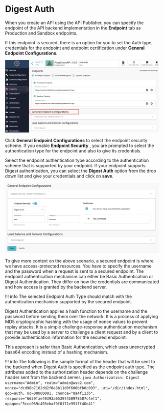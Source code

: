 # Digest Auth

When you create an API using the API Publisher, you can specify the endpoint of the API backend implementation in the **Endpoint** tab as Production and Sandbox endpoints.

If this endpoint is secured, there is an option for you to set the Auth type, credentials for the endpoint and endpoint certification under **General Endpoint Configurations.**

![general-endpoint-detail](../../../../assets/img/Learn/general-endpoint-detail.png)

Click **General Endpoint Configurations** to select the endpoint security scheme. If you enable **Endpoint Security** , you are prompted to select the authentication type for the endpoint and also to give its credentials.

Select the endpoint authentication type according to the authentication scheme that is supported by your endpoint. If your endpoint supports Digest authentication, you can select the **Digest Auth** option from the drop down list and give your credentials and click on **save.**

![enpoint-security-type-digest](../../../../assets/img/Learn/enpoint-security-type-digest.png)

To give more context on the above scenario, a secured endpoint is where we have access-protected resources. You have to specify the username and the password when a request is sent to a secured endpoint. The endpoint authentication mechanism can either be Basic Authentication or Digest Authentication. They differ on how the credentials are communicated and how access is granted by the backend server.

!!! info
    The selected Endpoint Auth Type should match with the authentication mechanism supported by the secured endpoint.


Digest Authentication applies a hash function to the username and the password before sending them over the network. It is a process of applying MD5 cryptographic hashing with the usage of nonce values to prevent replay attacks. It is a simple challenge-response authentication mechanism that may be used by a server to challenge a client request and by a client to provide authentication information for the secured endpoint.

This approach is safer than Basic Authentication, which uses unencrypted base64 encoding instead of a hashing mechanism.

!!! info
    The following is the sample format of the header that will be sent to the backend when Digest Auth is specified as the endpoint auth type. The attributes added to the authorization header depends on the challenge header sent from the backend server.
    ``` java
    Authorization: Digest username="Admin", realm="admin@wso2.com", nonce="dcd98b7102dd2f0e8b11d0f600bfb0c093", uri="/dir/index.html", qop=auth, nc=00000001, cnonce="0a4f113b", response="6629fae49393a05397450978507c4ef1", opaque="5ccc069c403ebaf9f0171e9517f40e41"
    ```
